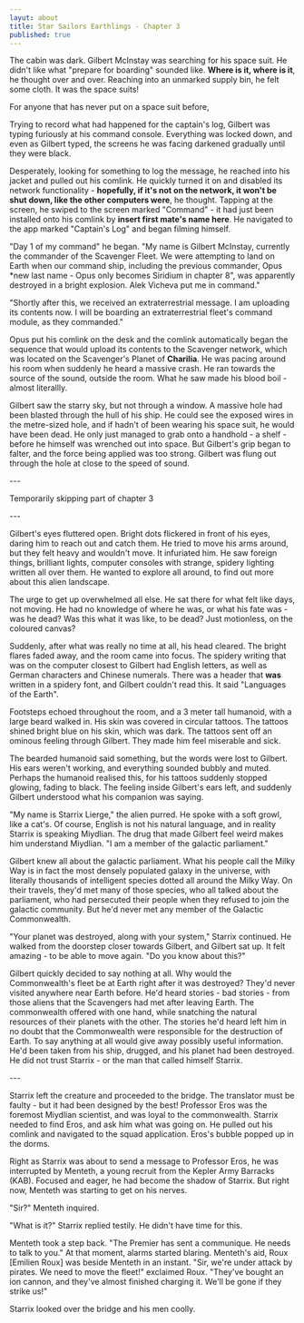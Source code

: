 ```yaml
---
layut: about
title: Star Sailors Earthlings - Chapter 3
published: true
---
```


The cabin was dark. Gilbert McInstay was searching for his space suit. He didn't like what "prepare for boarding" sounded like. **Where is it, where is it**, he thought over and over. Reaching into an unmarked supply bin, he felt some cloth. It was the space suits! 



For anyone that has never put on a space suit before,



Trying to record what had happened for the captain's log, Gilbert was typing furiously at his command console. Everything was locked down, and even as Gilbert typed, the screens he was facing darkened gradually until they were black.

Desperately, looking for something to log the message, he reached into his jacket and pulled out his comlink. He quickly turned it on and disabled its network functionality - **hopefully, if it's not on the network, it won't be shut down, like the other computers were**, he thought. Tapping at the screen, he swiped to the screen marked "Command" - it had just been installed onto his comlink by **insert first mate's name here**. He navigated to the app marked "Captain's Log" and began filming himself.



"Day 1 of my command" he began. "My name is Gilbert McInstay, currently the commander of the Scavenger Fleet. We were attempting to land on Earth when our command ship, including the previous commander, Opus *new last name - Opus only becomes Siridium in chapter 8", was apparently destroyed in a bright explosion. Alek Vicheva put me in command."

"Shortly after this, we received an extraterrestrial message. I am uploading its contents now. I will be boarding an extraterrestrial fleet's command module, as they commanded."



Opus put his comlink on the desk and the comlink automatically began the sequence that would upload its contents to the Scavenger network, which was located on the Scavenger's Planet of **__Charilia__**. He was pacing around his room when suddenly he heard a massive crash. He ran towards the source of the sound, outside the room. What he saw made his blood boil - almost literallly. 



Gilbert saw the starry sky, but not through a window. A massive hole had been blasted through the hull of his ship. He could see the exposed wires in the metre-sized hole, and if hadn't of  been wearing his space suit, he would have been dead. He only just managed to grab onto a handhold - a shelf - before he himself was wrenched out into space. But Gilbert's grip began to falter, and the force being applied was too strong. Gilbert was flung out through the hole at close to the speed of sound.



\---



Temporarily skipping part of chapter 3



\---



Gilbert's  eyes fluttered open. Bright dots flickered in front of his eyes, daring him to reach out and catch them. He tried to move his arms around, but they felt heavy and wouldn't move. It infuriated him. He saw foreign things, brilliant lights, computer consoles with strange, spidery lighting written all over them. He wanted to explore all around, to find out more about this alien landscape. 



The urge to get up overwhelmed all else. He sat there for what felt like days, not moving. He had no knowledge of where he was, or what his fate was - was he dead? Was this what it was like, to be dead? Just motionless, on the coloured canvas?



Suddenly, after what was really no time at all, his head cleared.  The bright flares faded away, and the room came into focus. The spidery writing that was on the computer closest to Gilbert had English letters, as well as German characters and Chinese numerals. There was a header that **was** written in a spidery font, and Gilbert couldn't read this. It said "Languages of the Earth".



Footsteps echoed throughout the room, and a 3 meter tall humanoid, with a large beard walked in. His skin was covered in circular tattoos. The tattoos shined bright blue on his skin, which was dark. The tattoos sent off an ominous feeling through Gilbert. They made him feel miserable and sick. 



The bearded humanoid said something, but the words were lost to Gilbert. His ears weren't working, and everything sounded bubbly and muted. Perhaps the humanoid realised this, for his tattoos suddenly stopped glowing, fading to black. The feeling inside Gilbert's ears left, and suddenly Gilbert understood what his companion was saying.



"My name is Starrix Lierge," the alien purred. He spoke with a soft growl, like a cat's. Of course, English is not his natural language, and in reality Starrix is speaking Miydlian. The drug that made Gilbert feel weird makes him understand Miydlian. "I am a member of the galactic parliament."



Gilbert knew all about the galactic parliament. What his people call the Milky Way is in fact the most densely populated galaxy in the universe, with literally thousands of intelligent species dotted all around the Milky Way. On their travels, they'd met many of those species, who all talked about the parliament, who had persecuted their people when they refused to join the galactic community. But he'd never met any member of the Galactic Commonwealth.



"Your planet was destroyed, along with your system," Starrix continued. He walked from the doorstep closer towards Gilbert, and Gilbert sat up. It felt amazing - to be able to move again. "Do you know about this?"



Gilbert quickly decided to say nothing at all. Why would the Commonwealth's fleet be at Earth right after it was destroyed? They'd never visited anywhere near Earth before. He'd heard stories - bad stories - from those aliens that the Scavengers had met after leaving Earth. The commonwealth offered with one hand, while snatching the natural resources of their planets with the other. The stories he'd heard left him in no doubt that the Commonwealth were responsible for the destruction of Earth. To say anything at all would give away possibly useful information. He'd been taken from his ship, drugged, and his planet had been destroyed. He did not trust Starrix - or the man that called himself Starrix.



\---



Starrix left the creature and proceeded to the bridge. The translator must be faulty - but it had been designed by the best! Professor Eros was the foremost Miydlian scientist, and was loyal to the commonwealth. Starrix needed to find Eros, and ask him what was going on. He pulled out his comlink and navigated to the squad application. Eros's bubble popped up in the dorms. 



Right as Starrix was about to send a message to Professor Eros, he was interrupted by Menteth, a young recruit from the Kepler Army Barracks (KAB). Focused and eager, he had become the shadow of Starrix. But right now, Menteth was starting to get on his nerves.



"Sir?" Menteth inquired. 



"What is it?" Starrix replied testily. He didn't have time for this. 



Menteth took a step back. "The Premier has sent a communique. He needs to talk to you." At that moment, alarms started blaring. Menteth's aid, Roux [Emilien Roux] was beside Menteth in an instant. "Sir, we're under attack by pirates. We need to move the fleet!" exclaimed Roux. "They've bought an ion cannon, and they've almost finished charging it. We'll be gone if they strike us!"



Starrix looked over the bridge and his men coolly. 